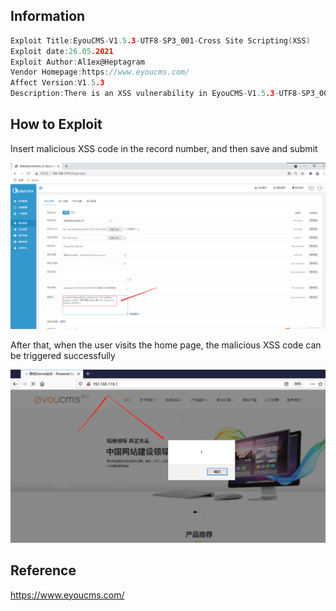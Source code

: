 ## Information

```c
Exploit Title:EyouCMS-V1.5.3-UTF8-SP3_001-Cross Site Scripting(XSS)
Exploit date:26.05.2021
Exploit Author:Al1ex@Heptagram
Vendor Homepage:https://www.eyoucms.com/
Affect Version:V1.5.3
Description:There is an XSS vulnerability in EyouCMS-V1.5.3-UTF8-SP3_001. Attackers can steal users' cookies and other information by constructing malicious request packets
```

## How to Exploit

Insert malicious XSS code in the record number, and then save and submit

<img src="img/1.png" alt="xss" style="zoom:60%;" />

After that, when the user visits the home page, the malicious XSS code can be triggered successfully

![xss](img/2.png)

## Reference

https://www.eyoucms.com/
